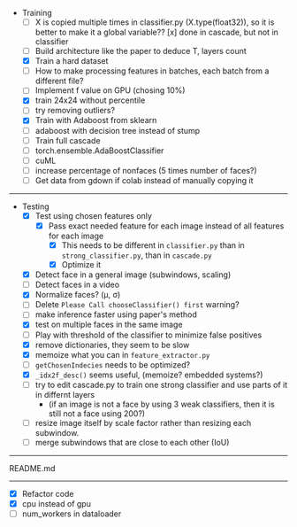 - Training
  - [ ] X is copied multiple times in classifier.py (X.type(float32)), so it is better to make it a global variable?? [x] done in cascade, but not in classifier
  - [ ] Build architecture like the paper to deduce T, layers count
  - [x] Train a hard dataset
  - [ ] How to make processing features in batches, each batch from a different file?
  - [ ] Implement f value on GPU (chosing 10%)
  - [x] train 24x24 without percentile
  - [ ] try removing outliers?
  - [x] Train with Adaboost from sklearn
  - [ ] adaboost with decision tree instead of stump
  - [ ] Train full cascade
  - [ ] torch.ensemble.AdaBoostClassifier
  - [ ] cuML
  - [ ] increase percentage of nonfaces (5 times number of faces?)
  - [ ] Get data from gdown if colab instead of manually copying it 
--------------
- Testing
  - [x] Test using chosen features only 
    - [x] Pass exact needed feature for each image instead of all features for each image
      - [x] This needs to be different in `classifier.py` than in `strong_classifier.py`, than in `cascade.py`
      - [x] Optimize it
  - [x] Detect face in a general image (subwindows, scaling)
  - [ ] Detect faces in a video
  - [x] Normalize faces? (μ, σ)
  - [ ] Delete `Please Call chooseClassifier() first` warning?
  - [ ] make inference faster using paper's method
  - [x] test on multiple faces in the same image
  - [ ] Play with threshold of the classifier to minimize false positives
  - [x] remove dictionaries, they seem to be slow
  - [x] memoize what you can in `feature_extractor.py`
  - [ ] `getChosenIndecies` needs to be optimized?
  - [x] `_idx2f_desc()` seems useful, (memoize? embedded systems?)
  - [ ] try to edit cascade.py to train one strong classifier and use parts of it in differnt layers
      - (if an image is not a face by using 3 weak classifiers, then it is still not a face using 200?)
  - [ ] resize image itself by scale factor rather than resizing each subwindow.
  - [ ] merge subwindows that are close to each other (IoU)
--------------
README.md

--------------
- [x] Refactor code
- [x] cpu instead of gpu
- [ ] num_workers in dataloader